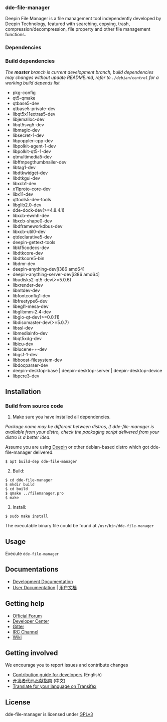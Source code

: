 ### dde-file-manager

Deepin File Manager is a file management tool independently developed by Deepin Technology, featured with searching, copying, trash, compression/decompression, file property and other file management functions.

### Dependencies

### Build dependencies

_The **master** branch is current development branch, build dependencies may changes without update README.md, refer to `./debian/control` for a working build depends list_

* pkg-config
* qt5-qmake
* qtbase5-dev
* qtbase5-private-dev
* libqt5x11extras5-dev
* libjemalloc-dev
* libqt5svg5-dev
* libmagic-dev
* libsecret-1-dev
* libpoppler-cpp-dev
* libpolkit-agent-1-dev
* libpolkit-qt5-1-dev
* qtmultimedia5-dev
* libffmpegthumbnailer-dev
* libtag1-dev
* libdtkwidget-dev
* libdtkgui-dev
* libxcb1-dev
* x11proto-core-dev
* libx11-dev
* qttools5-dev-tools
* libglib2.0-dev
* dde-dock-dev(>=4.8.4.1)
* libxcb-ewmh-dev
* libxcb-shape0-dev
* libdframeworkdbus-dev
* libxcb-util0-dev
* qtdeclarative5-dev
* deepin-gettext-tools
* libkf5codecs-dev
* libdtkcore-dev
* libdtkcore5-bin
* libdmr-dev
* deepin-anything-dev[i386 amd64]
* deepin-anything-server-dev[i386 amd64]
* libudisks2-qt5-dev(>=5.0.6)
* libxrender-dev
* libmtdev-dev
* libfontconfig1-dev
* libfreetype6-dev
* libegl1-mesa-dev
* libglibmm-2.4-dev
* libgio-qt-dev(>=0.0.11)
* libdisomaster-dev(>=5.0.7)
* libssl-dev
* libmediainfo-dev
* libqt5xdg-dev
* libicu-dev
* liblucene++-dev
* libgsf-1-dev
* libboost-filesystem-dev
* libdocparser-dev
* deepin-desktop-base | deepin-desktop-server | deepin-desktop-device
* libpcre3-dev

## Installation

### Build from source code

1. Make sure you have installed all dependencies.

_Package name may be different between distros, if dde-file-manager is available from your distro, check the packaging script delivered from your distro is a better idea._

Assume you are using [Deepin](https://distrowatch.com/table.php?distribution=deepin) or other debian-based distro which got dde-file-manager delivered:

``` shell
$ apt build-dep dde-file-manager
```

2. Build:
```
$ cd dde-file-manager
$ mkdir build
$ cd build
$ qmake ../filemanager.pro
$ make
```

3. Install:
```
$ sudo make install
```

The executable binary file could be found at `/usr/bin/dde-file-manager`

## Usage

Execute `dde-file-manager`

## Documentations

 - [Development Documentation](https://linuxdeepin.github.io/dde-file-manager/)
 - [User Documentation](https://wiki.deepin.org/wiki/Deepin_File_Manager) | [用户文档](https://wiki.deepin.org/index.php?title=%E6%B7%B1%E5%BA%A6%E6%96%87%E4%BB%B6%E7%AE%A1%E7%90%86%E5%99%A8)

## Getting help

 - [Official Forum](https://bbs.deepin.org/)
 - [Developer Center](https://github.com/linuxdeepin/developer-center)
 - [Gitter](https://gitter.im/orgs/linuxdeepin/rooms)
 - [IRC Channel](https://webchat.freenode.net/?channels=deepin)
 - [Wiki](https://wiki.deepin.org/)

## Getting involved

We encourage you to report issues and contribute changes

 - [Contribution guide for developers](https://github.com/linuxdeepin/developer-center/wiki/Contribution-Guidelines-for-Developers-en) (English)
 - [开发者代码贡献指南](https://github.com/linuxdeepin/developer-center/wiki/Contribution-Guidelines-for-Developers) (中文)
 - [Translate for your language on Transifex](https://www.transifex.com/linuxdeepin/deepin-file-manager/)

## License

dde-file-manager is licensed under [GPLv3](LICENSE)
